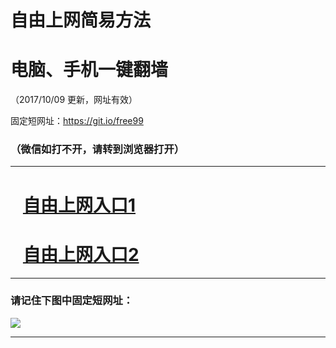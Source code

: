 ﻿# 自由上网简易方法

# 电脑、手机一键翻墙

（2017/10/09 更新，网址有效）

固定短网址：https://git.io/free99

### （微信如打不开，请转到浏览器打开）


***





# &nbsp;&nbsp; <a href="http://ft327415274.fwq-tz-1001.info/fwqtz01.html?t=100900112627 " target="_blank">自由上网入口1</a>
# &nbsp;&nbsp; <a href="http://ft1965322730.fwq-tz-1002.info/fwqtz02.html?t=100900119761 " target="_blank">自由上网入口2</a>
***

### 请记住下图中固定短网址：

<img src="https://s3-us-west-2.amazonaws.com/fwq-1001/yjfq-20170905okok.png" /> 


***

